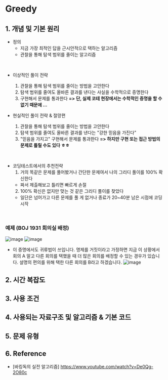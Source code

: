 # Greedy

## 1. 개념 및 기본 원리 
- 정의
  - 지금 가장 최적인 답을 근시안적으로 택하는 알고리즘
  - 관찰을 통해 탐색 범위를 줄이는 알고리즘

<br>

- 이상적인 풀이 전략
  1. 관찰을 통해 탐색 범위를 줄이는 방법을 고안한다
  2. 탐색 범위를 줄여도 올바른 결과를 낸다는 사실을 수학적으로 증명한다
  3. 구현해서 문제를 통과한다
**=> 단, 실제 코테 현장에서는 수학적인 증명을 할 수 없기 때문에 ...**

- 현실적인 풀이 전략 & 절망편
  1. 관찰을 통해 탐색 범위를 줄이는 방법을 고안한다
  2. 탐색 범위를 줄여도 올바른 결과를 낸다는 "강한 믿음을 가진다"
  3. "믿음을 가지고" 구현해서 문제를 통과한다
**=> 하지만 구현 또는 접근 방법의 문제로 틀릴 수도 있다 ㅎㅎ**

<br>

- 코딩테스트에서의 추천전략
  1. 거의 똑같은 문제를 풀어봤거나 간단한 문제여서 나의 그리디 풀이를 100% 확신한다
    - 짜서 제출해보고 틀리면 빠르게 손절
  2. 100% 확신은 없지만 맞는 것 같은 그리디 풀이를 찾았다
    - 일단은 넘어가고 다른 문제를 풀 게 없거나 종료가 20~40분 남은 시점에 코딩 시작 

<br>

### 예제 (BOJ 1931 회의실 배정)
![image](https://github.com/AAISSJ/AlgorithmStudy/assets/76966915/4ff2e55c-bfce-485d-b5e2-439cea11517c)
![image](https://github.com/AAISSJ/AlgorithmStudy/assets/76966915/ed6b642e-8b8b-42a3-a58a-f18be9c3ac22)
- 이 증명에서도 귀류법이 쓰입니다. 명제를 거짓이라고 가정하면 지금 이 상황에서 회의 A 말고 다른 회의를 택했을 때 더 많은 회의를 배정할 수 있는 경우가 있습니다. 설명의 편의를 위해 택한 다른 회의를 B라고 하겠습니다.
![image](https://github.com/AAISSJ/AlgorithmStudy/assets/76966915/aca48516-eb60-4ce2-8b41-19668468bed5)




## 2. 시간 복잡도 




## 3. 사용 조건 



## 4. 사용되는 자료구조 및 알고리즘 & 기본 코드 



## 5. 문제 유형


## 6. Reference
- [바킹독의 실전 알고리즘] https://www.youtube.com/watch?v=De0Qg-2O80c




 
